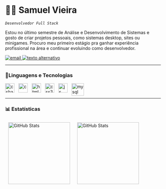 # 👨‍💻 Samuel Vieira

*`Desenvolvedor Full Stack`*

Estou no último semestre de Análise e Desenvolvimento de Sistemas e gosto de criar projetos pessoais, como sistemas desktop, sites ou minigames. Procuro meu primeiro estágio pra ganhar experiência profissional na área e continuar evoluindo como desenvolvedor.

<p align="left">
    <a href="mailto:samuel.pvieira.contato@gmail.com" target="_blank">
        <img 
            alt="email" 
            tittle="Me envie um email" 
            src="https://custom-icon-badges.demolab.com/badge/Samuel_Vieira-black?style=for-the-badge&logo=mail&logoColor=white"/>
    </a>
    <a href="https://www.linkedin.com/in/samuel-vieira-92a2a4279?utm_source=share_via&utm_content=profile&utm_medium=member_android" target="_blank">
        <img 
            alt="texto alternativo" 
            tittle="Meu linkedin" 
            src="https://custom-icon-badges.demolab.com/badge/Samuel_Vieira-0077B5?style=for-the-badge&logo=linkedin-svg&logoColor=white"/>
    </a>
    
</p>

---

### 🤖Linguagens e Tecnologias
<!-- -->
<img 
    align="left"
    alt="csharp"
    tittle="C#"
    width="30px"
    style="padding-right: 10px;"
    src="https://cdn.jsdelivr.net/gh/devicons/devicon@latest/icons/csharp/csharp-original.svg" />

<img 
    align="left"
    alt="c"
    tittle="C"
    height="30px"
    style="padding-right: 10px;"
    src="https://upload.wikimedia.org/wikipedia/commons/thumb/1/18/C_Programming_Language.svg/380px-C_Programming_Language.svg.png?20201031132917" />

<img 
    align="left"
    alt="html5"
    tittle="HTML5"
    width="30px"
    style="padding-right: 10px;"
    src="https://cdn.jsdelivr.net/gh/devicons/devicon@latest/icons/html5/html5-original.svg" />

<img 
    align="left"
    alt="css3"
    tittle="CSS3"
    width="30px"
    style="padding-right: 10px;"
    src="https://cdn.jsdelivr.net/gh/devicons/devicon@latest/icons/css3/css3-original.svg" />
                           
<img 
    align="left"
    alt="js"
    tittle="JavaScript"
    width="30px"
    style="padding-right: 10px;"
    src="https://cdn.jsdelivr.net/gh/devicons/devicon@latest/icons/javascript/javascript-original.svg" />
          
<img 
    align="left"
    alt="mysql"
    tittle="MySQL"
    height="40px"
    style="padding-right: 10px;"
    src="https://cdn.jsdelivr.net/gh/devicons/devicon@latest/icons/mysql/mysql-original-wordmark.svg" />
          
          
       
          
<br/>
<br/>

---

### 📊 Estatísticas

<p>
    <img
    align="left"
    alt="GitHub Stats"
    height="200"
    style="padding: 10px;"
    src="https://github-readme-stats.vercel.app/api?username=samuel0021&show_icons=true&theme=tokyonight&locale=pt-br"
    />
    <img 
      align="left" 
      alt="GitHub Stats" 
      height="200" 
      style="padding: 10px;"
      src="https://github-readme-stats.vercel.app/api/top-langs/?username=samuel0021&theme=tokyonight&layout=compact&custom_title=Tecnologias&langs_count=9" 
    />
</p>

